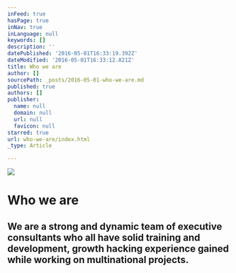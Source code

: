 ```yaml
---
inFeed: true
hasPage: true
inNav: true
inLanguage: null
keywords: []
description: ''
datePublished: '2016-05-01T16:33:19.392Z'
dateModified: '2016-05-01T16:33:12.821Z'
title: Who we are
author: []
sourcePath: _posts/2016-05-01-who-we-are.md
published: true
authors: []
publisher:
  name: null
  domain: null
  url: null
  favicon: null
starred: true
url: who-we-are/index.html
_type: Article

---
```

![](https://the-grid-user-content.s3-us-west-2.amazonaws.com/b5b100b9-d126-4c1b-889d-abd5bb016313.jpg)

# Who we are

## We are a strong and dynamic team of executive consultants who all have solid training and development, growth hacking experience gained while working on multinational projects.